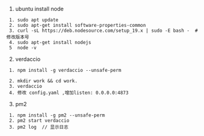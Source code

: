 1. ubuntu install node

```
 1. sudo apt update
 2. sudo apt-get install software-properties-common
 3. curl -sL https://deb.nodesource.com/setup_19.x | sudo -E bash -  # 修改版本号
 4. sudo apt-get install nodejs
 5  node -v
```

2. verdaccio

```
 1. npm install -g verdaccio --unsafe-perm

 2. mkdir work && cd work.
 3. verdaccio
 4. 修改 config.yaml ,增加listen: 0.0.0.0:4873

```

3. pm2

```
 1. npm install -g pm2 --unsafe-perm
 2. pm2 start verdaccio
 3. pm2 log  // 显示日志

```
